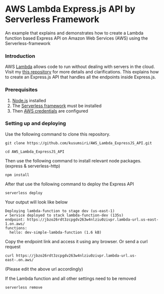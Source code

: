# AWS Lambda Express.js API by Serverless Framework
An example that explains and demonstrates how to create a Lambda function based Express API on Amazon Web Services (AWS) using the Serverless-framework

### Introduction
AWS [Lambda](https://docs.aws.amazon.com/lambda/latest/dg/welcome.html) allows code to run without dealing with servers in the cloud. Visit my [this repository](https://github.com/kusumsiri/AWS_Lambda_Serverless_Framework) for more details and clarifications. This explains how to create an Express.js API that handles all the endpoints inside Express.js.

### Prerequisites
1. [Node.js](https://nodejs.org/en/) installed
2. The [Serverless framework](https://www.serverless.com/framework/docs/getting-started) must be installed
3. Then [AWS credentials](https://www.serverless.com/framework/docs/providers/aws/guide/credentials) are configured

### Setting up and deploying
Use the following command to clone this repository.

```
git clone https://github.com/kusumsiri/AWS_Lambda_ExpressJS_API.git

cd AWS_Lambda_ExpressJS_API
```
Then use the following command to install relevant node packages. (express & serverless-http)
```
npm install
```
After that use the following command to deploy the Express API
```
serverless deploy
```

Your output will look like below
```
Deploying lambda-function to stage dev (us-east-1)
✔ Service deployed to stack lambda-function-dev (135s)
endpoint: https://jbzo26rdt3zcpgdv263w4nlziu0zivpr.lambda-url.us-east-1.on.aws/
functions:
  hello: dev-simple-lambda-function (1.6 kB)
```
Copy the endpoint link and access it using any browser.
Or send a curl request
```
curl https://jbzo26rdt3zcpgdv263w4nlziu0zivpr.lambda-url.us-east-.on.aws/
```
(Please edit the above url accordingly)

If the Lambda function and all other settings need to be removed
```
serverless remove
```
